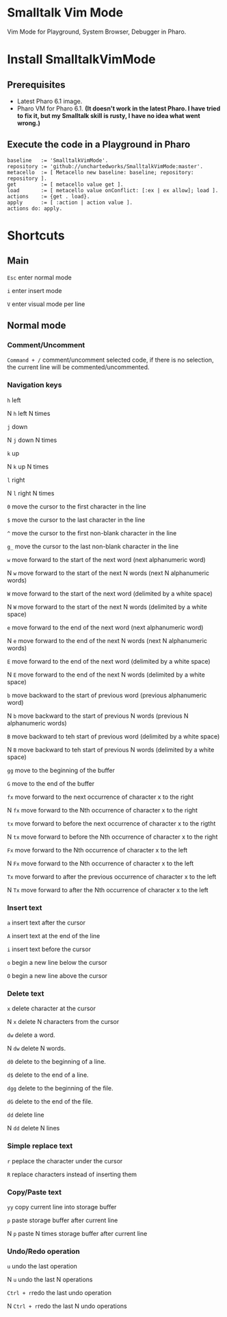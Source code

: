 # Smalltalk Vim Mode
Vim Mode for Playground, System Browser, Debugger in Pharo. 

# Install SmalltalkVimMode
## Prerequisites
- Latest Pharo 6.1 image.
- Pharo VM for Pharo 6.1.
**(It doesn't work in the latest Pharo. I have tried to fix it, but my Smalltalk skill is rusty, I have no idea what went wrong.)**

## Execute the code in a Playground in Pharo
```
baseline   := 'SmalltalkVimMode'.
repository := 'github://unchartedworks/SmalltalkVimMode:master'. 
metacello  := [ Metacello new baseline: baseline; repository: repository ].
get        := [ metacello value get ].
load       := [ metacello value onConflict: [:ex | ex allow]; load ].
actions    := {get . load}.
apply      := [ :action | action value ].
actions do: apply.
```

# Shortcuts
## Main
`Esc` enter normal mode

`i` enter insert mode

`V` enter visual mode per line

## Normal mode
### Comment/Uncomment
`Command + /` comment/uncomment selected code, if there is no selection, the current line will be commented/uncommented.

### Navigation keys
`h` left

N `h` left N times

`j` down

N `j` down N times

`k` up

N `k` up N times

`l` right

N `l` right N times

`0` move the cursor to the first character in the line

`$` move the cursor to the last character in the line

`^`	move the cursor to the first non-blank character in the line

`g_` move the cursor to the last non-blank character in the line

`w` move forward to the start of the next word (next alphanumeric word)

N `w` move forward to the start of the next N words (next N alphanumeric words)

`W` move forward to the start of the next word (delimited by a white space)

N `W` move forward to the start of the next N words (delimited by a white space)

`e` move forward to the end of the next word (next alphanumeric word)

N `e` move forward to the end of the next N words (next N alphanumeric words)

`E` move forward to the end of the next word (delimited by a white space)

N `E` move forward to the end of the next N words (delimited by a white space)

`b` move backward to the start of previous word (previous alphanumeric word)

N `b` move backward to the start of previous N words (previous N alphanumeric words)

`B` move backward to teh start of previous word (delimited by a white space)

N `B` move backward to teh start of previous N words (delimited by a white space)

`gg` move to the beginning of the buffer

`G` move to the end of the buffer

`fx` move forward to the next occurrence of character x to the right

N `fx` move forward to the Nth occurrence of character x to the right

`tx` move forward to before the next occurrence of character x to the rigtht

N `tx` move forward to before the Nth occurrence of character x to the right

`Fx` move forward to the Nth occurrence of character x to the left

N `Fx` move forward to the Nth occurrence of character x to the left

`Tx` move forward to after the previous occurrence of character x to the left

N `Tx` move forward to after the Nth occurrence of character x to the left

### Insert text
`a` insert text after the cursor

`A` insert text at the end of the line

`i` insert text before the cursor

`o` begin a new line below the cursor

`O` begin a new line above the cursor

### Delete text
`x` delete character at the cursor

N `x` delete N characters from the cursor

`dw` delete a word.

N `dw` delete N words.

`d0` delete to the beginning of a line.

`d$` delete to the end of a line.

`dgg` delete to the beginning of the file.

`dG` delete to the end of the file.

`dd` delete line

N `dd` delete N lines

### Simple replace text
`r` peplace the character under the cursor

`R` replace characters instead of inserting them

### Copy/Paste text
`yy` copy current line into storage buffer

`p` paste storage buffer after current line

N `p` paste N times storage buffer after current line

### Undo/Redo operation
`u` undo the last operation

N `u` undo the last N operations

`Ctrl + r`redo the last undo operation

N `Ctrl + r`redo the last N undo operations
